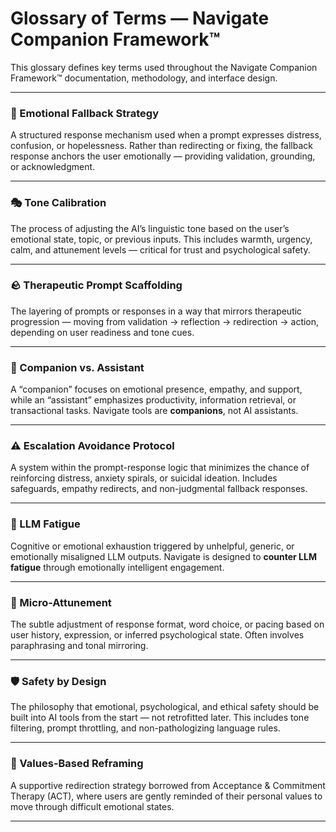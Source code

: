 # Glossary of Terms — Navigate Companion Framework™

This glossary defines key terms used throughout the Navigate Companion Framework™ documentation, methodology, and interface design.

---

### 🧠 Emotional Fallback Strategy
A structured response mechanism used when a prompt expresses distress, confusion, or hopelessness. Rather than redirecting or fixing, the fallback response anchors the user emotionally — providing validation, grounding, or acknowledgment.

---

### 🎭 Tone Calibration
The process of adjusting the AI’s linguistic tone based on the user’s emotional state, topic, or previous inputs. This includes warmth, urgency, calm, and attunement levels — critical for trust and psychological safety.

---

### 🪨 Therapeutic Prompt Scaffolding
The layering of prompts or responses in a way that mirrors therapeutic progression — moving from validation → reflection → redirection → action, depending on user readiness and tone cues.

---

### 💬 Companion vs. Assistant
A “companion” focuses on emotional presence, empathy, and support, while an “assistant” emphasizes productivity, information retrieval, or transactional tasks. Navigate tools are **companions**, not AI assistants.

---

### ⚠️ Escalation Avoidance Protocol
A system within the prompt-response logic that minimizes the chance of reinforcing distress, anxiety spirals, or suicidal ideation. Includes safeguards, empathy redirects, and non-judgmental fallback responses.

---

### 🌊 LLM Fatigue
Cognitive or emotional exhaustion triggered by unhelpful, generic, or emotionally misaligned LLM outputs. Navigate is designed to **counter LLM fatigue** through emotionally intelligent engagement.

---

### 🧩 Micro-Attunement
The subtle adjustment of response format, word choice, or pacing based on user history, expression, or inferred psychological state. Often involves paraphrasing and tonal mirroring.

---

### 🛡️ Safety by Design
The philosophy that emotional, psychological, and ethical safety should be built into AI tools from the start — not retrofitted later. This includes tone filtering, prompt throttling, and non-pathologizing language rules.

---

### 🧭 Values-Based Reframing
A supportive redirection strategy borrowed from Acceptance & Commitment Therapy (ACT), where users are gently reminded of their personal values to move through difficult emotional states.

---
